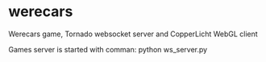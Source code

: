 werecars
========

Werecars game, Tornado websocket server and CopperLicht WebGL client

Games server is started with comman:
python ws_server.py

